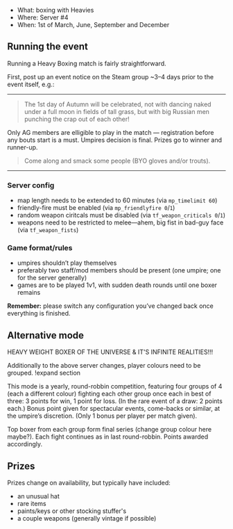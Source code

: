 * What: boxing with Heavies
* Where: Server #4
* When: 1st of March, June, September and December

## Running the event

Running a Heavy Boxing match is fairly straightforward.

First, post up an event notice on the Steam group ~3–4 days prior to the event itself, e.g.:

---

> The 1st day of Autumn will be celebrated, not with dancing naked under a full moon in fields of tall grass, but with big Russian men punching the crap out of each other!
>
Only AG members are elligible to play in the match — registration before any bouts start is a must. Umpires decision is final. Prizes go to winner and runner-up.
>
> Come along and smack some people (BYO gloves and/or trouts).

---

### Server config

- map length needs to be extended to 60 minutes (via `mp_timelimit 60`)
- friendly-fire must be enabled (via `mp_friendlyfire 0`/`1`)
- random weapon ciritcals must be disabled (via `tf_weapon_criticals 0`/`1`)
- weapons need to be restricted to melee—ahem, big fist in bad-guy face (via `tf_weapon_fists`)

### Game format/rules

- umpires shouldn’t play themselves
- preferably two staff/mod members should be present (one umpire; one for the server generally)
- games are to be played 1v1, with sudden death rounds until one boxer remains

**Remember:** please switch any configuration you’ve changed back once everything is finished.

## Alternative mode

HEAVY WEIGHT BOXER OF THE UNIVERSE & IT'S INFINITE REALITIES!!!

Additionally to the above server changes, player colours need to be grouped. !expand section

This mode is a yearly, round-robbin competition, featuring four groups of 4 (each a different colour) fighting each other group once each in best of three: 3 points for win, 1 point for loss. (In the rare event of a draw: 2 points each.) Bonus point given for spectacular events, come-backs or similar, at the umpire’s discretion. (Only 1 bonus per player per match given).

Top boxer from each group form final series (change group colour here maybe?). Each fight continues as in last round-robbin. Points awarded accordingly.

## Prizes

Prizes change on availability, but typically have included:

* an unusual hat
* rare items
* paints/keys or other stocking stuffer's
* a couple weapons (generally vintage if possible)